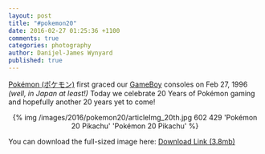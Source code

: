 ```yaml
---
layout: post
title: "#pokemon20"
date: 2016-02-27 01:25:36 +1100
comments: true
categories: photography
author: Danijel-James Wynyard
published: true
---
```

[Pokémon (ポケモン)](https://wikipedia.org/wiki/Pok%C3%A9mon) first graced our [GameBoy](https://wikipedia.org/wiki/Game_Boy) consoles on Feb 27, 1996 _(well, in Japan at least!)_ Today we celebrate 20 Years of Pokémon gaming and hopefully another 20 years yet to come!

<div align="center"> {% img /images/2016/pokemon20/articleImg_20th.jpg 602 429 'Pokémon 20 Pikachu' 'Pokémon 20 Pikachu' %} </div>

You can download the full-sized image here: [Download Link (3.8mb)](/images/2016/pokemon20/20th_Logo_Primary_cmyk.jpg)
